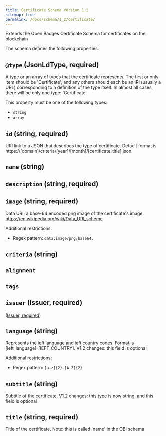 ```yaml
---
title: Certificate Schema Version 1.2
sitemap: true
permalink: /docs/schema/1_2/certificate/
---
```


Extends the Open Badges Certificate Schema for certificates on the blockchain

The schema defines the following properties:

## `@type` (JsonLdType, required)

A type or an array of types that the certificate represents. The first or only item should be 'Certificate', and any others should each be an IRI (usually a URL) corresponding to a definition of the type itself. In almost all cases, there will be only one type: 'Certificate'

This property must be one of the following types:

* `string`
* `array`

## `id` (string, required)

URI link to a JSON that describes the type of certificate. Default format is https://[domain]/criteria/[year]/[month]/[certificate_title].json.

## `name` (string)

## `description` (string, required)

## `image` (string, required)

Data URI; a base-64 encoded png image of the certificate's image. https://en.wikipedia.org/wiki/Data_URI_scheme

Additional restrictions:

* Regex pattern: `data:image/png;base64,`

## `criteria` (string)

## `alignment`

## `tags`

## `issuer` (Issuer, required)

([Issuer, required](/docs/schema/1_2/issuer/))

## `language` (string)

Represents the ieft language and ieft country codes. Format is [ieft_language]-[IEFT_COUNTRY]. V1.2 changes: this field is optional

Additional restrictions:

* Regex pattern: `[a-z]{2}-[A-Z]{2}`

## `subtitle` (string)

Subtitle of the certificate. V1.2 changes: this type is now string, and this field is optional

## `title` (string, required)

Title of the certificate. Note: this is called 'name' in the OBI schema

